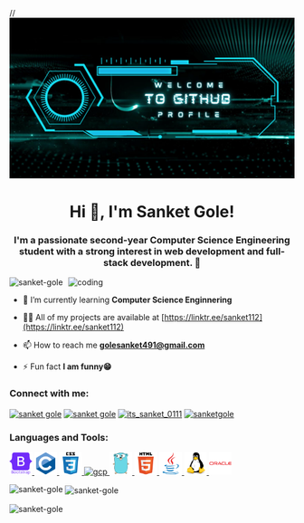 //![logo](https://github.com/sanket-gole/sanket-gole/blob/main/Blue%20%26%20White%20Futuristic%20Gaming%20Channel%20Youtube%20Intro%20.png)
<h1 align="center">Hi 👋, I'm Sanket Gole!</h1>
<h3 align="center">I'm a passionate second-year Computer Science Engineering student with a strong interest in web development and full-stack development. 🚀</h3>
<img align="right" alt="coding" width="400" src="https://user-images.githubusercontent.com/55389276/140866485-8fb1c876-9a8f-4d6a-98dc-08c4981eaf70.gif">

<p align="left"> <img src="https://komarev.com/ghpvc/?username=sanket-gole&label=Profile%20views&color=0e75b6&style=flat" alt="sanket-gole" /> </p>

- 🌱 I’m currently learning **Computer Science Enginnering**

- 👨‍💻 All of my projects are available at [https://linktr.ee/sanket112](https://linktr.ee/sanket112)

- 📫 How to reach me **golesanket491@gmail.com**

- ⚡ Fun fact **I am funny😁**

<h3 align="left">Connect with me:</h3>
<p align="left">
<a href="https://twitter.com/sanket gole" target="blank"><img align="center" src="https://raw.githubusercontent.com/rahuldkjain/github-profile-readme-generator/master/src/images/icons/Social/twitter.svg" alt="sanket gole" height="30" width="40" /></a>
<a href="https://linkedin.com/in/sanket gole" target="blank"><img align="center" src="https://raw.githubusercontent.com/rahuldkjain/github-profile-readme-generator/master/src/images/icons/Social/linked-in-alt.svg" alt="sanket gole" height="30" width="40" /></a>
<a href="https://instagram.com/its_sanket_0111" target="blank"><img align="center" src="https://raw.githubusercontent.com/rahuldkjain/github-profile-readme-generator/master/src/images/icons/Social/instagram.svg" alt="its_sanket_0111" height="30" width="40" /></a>
<a href="https://www.leetcode.com/sanketgole" target="blank"><img align="center" src="https://raw.githubusercontent.com/rahuldkjain/github-profile-readme-generator/master/src/images/icons/Social/leet-code.svg" alt="sanketgole" height="30" width="40" /></a>
</p>

<h3 align="left">Languages and Tools:</h3>
<p align="left"> <a href="https://getbootstrap.com" target="_blank" rel="noreferrer"> <img src="https://raw.githubusercontent.com/devicons/devicon/master/icons/bootstrap/bootstrap-plain-wordmark.svg" alt="bootstrap" width="40" height="40"/> </a> <a href="https://www.cprogramming.com/" target="_blank" rel="noreferrer"> <img src="https://raw.githubusercontent.com/devicons/devicon/master/icons/c/c-original.svg" alt="c" width="40" height="40"/> </a> <a href="https://www.w3schools.com/css/" target="_blank" rel="noreferrer"> <img src="https://raw.githubusercontent.com/devicons/devicon/master/icons/css3/css3-original-wordmark.svg" alt="css3" width="40" height="40"/> </a> <a href="https://cloud.google.com" target="_blank" rel="noreferrer"> <img src="https://www.vectorlogo.zone/logos/google_cloud/google_cloud-icon.svg" alt="gcp" width="40" height="40"/> </a> <a href="https://golang.org" target="_blank" rel="noreferrer"> <img src="https://raw.githubusercontent.com/devicons/devicon/master/icons/go/go-original.svg" alt="go" width="40" height="40"/> </a> <a href="https://www.w3.org/html/" target="_blank" rel="noreferrer"> <img src="https://raw.githubusercontent.com/devicons/devicon/master/icons/html5/html5-original-wordmark.svg" alt="html5" width="40" height="40"/> </a> <a 
![logo](https://github.com/sanket-gole/sanket-gole/blob/main/Blue%20%26%20White%20Futuristic%20Gaming%20Channel%20Youtube%20Intro%20.png)
href="https://www.java.com" target="_blank" rel="noreferrer"> <img src="https://raw.githubusercontent.com/devicons/devicon/master/icons/java/java-original.svg" alt="java" width="40" height="40"/> </a> <a href="https://www.linux.org/" target="_blank" rel="noreferrer"> <img src="https://raw.githubusercontent.com/devicons/devicon/master/icons/linux/linux-original.svg" alt="linux" width="40" height="40"/> </a> <a href="https://www.oracle.com/" target="_blank" rel="noreferrer"> <img src="https://raw.githubusercontent.com/devicons/devicon/master/icons/oracle/oracle-original.svg" alt="oracle" width="40" height="40"/> </a> </p>

<p><img align="left" src="https://github-readme-stats.vercel.app/api/top-langs?username=sanket-gole&show_icons=true&locale=en&layout=compact" alt="sanket-gole" /></p>

<p>&nbsp;<img align="center" src="https://github-readme-stats.vercel.app/api?username=sanket-gole&show_icons=true&locale=en" alt="sanket-gole" /></p>

<p><img align="center" src="https://github-readme-streak-stats.herokuapp.com/?user=sanket-gole&" alt="sanket-gole" /></p>
